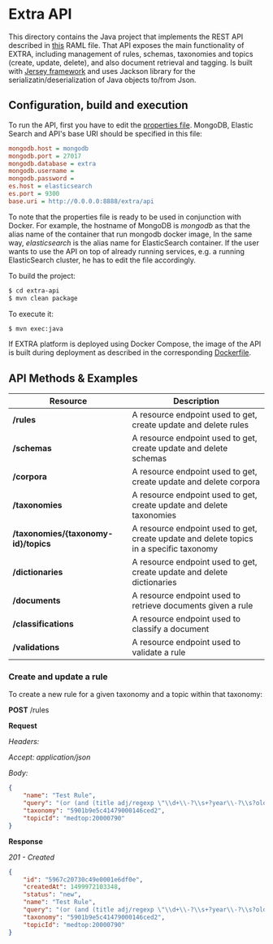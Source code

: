 # Extra API

This directory contains the Java project that implements the REST API described in [this](api/extra-api.raml) RAML file. That API exposes the main functionality of EXTRA, including management of rules, schemas, taxonomies and topics (create, update, delete), and also document retrieval and tagging. Is built with [Jersey framework](https://jersey.github.io/) and uses Jackson library for the serializatin/deserialization of Java objects to/from Json.

## Configuration, build and execution

To run the API, first you have to edit the [properties file](https://github.com/iptc/extra-ext/blob/master/api/extra-api/src/main/resources/application.properties). MongoDB, Elastic Search and API's base URI should be specified in this file:


```ini
mongodb.host = mongodb
mongodb.port = 27017
mongodb.database = extra
mongodb.username =
mongodb.password =
es.host = elasticsearch
es.port = 9300
base.uri = http://0.0.0.0:8888/extra/api
```

To note that the properties file is ready to be used in conjunction with Docker. For example, the hostname of MongoDB is *mongodb* as that the alias name of the container that run mongodb docker image, In the same way, *elasticsearch* is the alias name for ElasticSearch container. If the user wants to use the API on top of already running services, e.g. a running ElasticSearch cluster, he has to edit the file accordingly.


To build the project:
```sh
$ cd extra-api
$ mvn clean package
```

To execute it:
```sh
$ mvn exec:java
```

If EXTRA platform is deployed using Docker Compose, the image of the API is built during deployment as described in the corresponding [Dockerfile](https://github.com/iptc/extra-ext/blob/master/api/Dockerfile).

## API Methods & Examples

| Resource | Description |
| -------- | ----------- |
| **/rules** | A resource endpoint used to get, create update and delete rules |
| **/schemas** | A resource endpoint used to get, create update and delete schemas |
| **/corpora** | A resource endpoint used to get, create update and delete corpora |
| **/taxonomies** | A resource endpoint used to get, create update and delete taxonomies |
| **/taxonomies/{taxonomy-id}/topics** | A resource endpoint used to get, create update and delete topics in a specific taxonomy |
| **/dictionaries** | A resource endpoint used to get, create update and delete dictionaries |
| **/documents** | A resource endpoint used to retrieve documents given a rule |
| **/classifications** | A resource endpoint used to classify a document |
| **/validations** | A resource endpoint used to validate a rule  |

### Create and update a rule

To create a new rule for a given taxonomy and a topic within that taxonomy:

**POST** /rules

**Request**

*Headers:*

*Accept: application/json*

*Body:*

```json
{
	"name": "Test Rule",
	"query": "(or (and (title adj/regexp \"\\d+\\-?\\s+?year\\-?\\s?old\") (body any/stemming \"boy child children girl infant juvenile kid newborn schoolboy schoolgirl toddler\") ) (and (title adj/regexp \"\\d+\\-?\\s+?month\\-?\\s?old\") (body any/stemming \"boy child children girl infant juvenile kid newborn schoolboy schoolgirl toddler\") ) )",
	"taxonomy": "5901b9e5c41479000146ced2",
	"topicId": "medtop:20000790"
}
```

**Response**

*201 - Created*

```json
{
	"id": "5967c20730c49e0001e6df0e",
	"createdAt": 1499972103348,
	"status": "new",
	"name": "Test Rule",
	"query": "(or (and (title adj/regexp \"\\d+\\-?\\s+?year\\-?\\s?old\") (body any/stemming \"boy child children girl infant juvenile kid newborn schoolboy schoolgirl toddler\") ) (and (title adj/regexp \"\\d+\\-?\\s+?month\\-?\\s?old\") (body any/stemming \"boy child children girl infant juvenile kid newborn schoolboy schoolgirl toddler\") ) )",
	"taxonomy": "5901b9e5c41479000146ced2",
	"topicId": "medtop:20000790"
}
```
